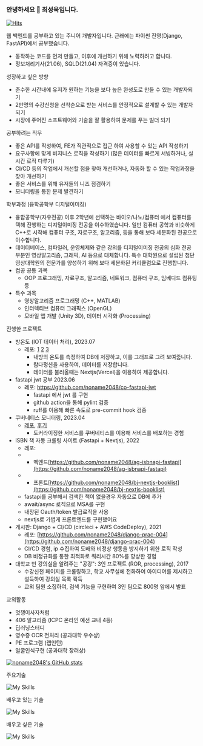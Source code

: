 ### 안녕하세요 👋 최성욱입니다.

[![Hits](https://hits.seeyoufarm.com/api/count/incr/badge.svg?url=https%3A%2F%2Fgithub.com%2Fnoname2048&count_bg=%2379C83D&title_bg=%23555555&icon=&icon_color=%23E7E7E7&title=hits&edge_flat=false)](https://hits.seeyoufarm.com)

웹 백엔드를 공부하고 있는 주니어 개발자입니다.
근래에는 파이썬 진영(Django, FastAPI)에서 공부했습니다.

* 동작하는 코드를 먼저 만들고, 이후에 개선하기 위해 노력하려고 합니다.
* 정보처리기사(21.06), SQLD(21.04) 자격증이 있습니다.
  
성장하고 싶은 방향
* 준수한 시간내에 유저가 원하는 기능을 보다 높은 완성도로 만들 수 있는 개발자되기
* 2만명의 수강신청을 선착순으로 받는 서비스를 안정적으로 설계할 수 있는 개발자되기
* 시장에 주어진 소프트웨어와 기술을 잘 활용하여 문제를 푸는 빌더 되기 

공부하려는 직무
* 좋은 API를 작성하여, FE가 직관적으로 접근 하여 사용할 수 있는 API 작성하기
* 요구사항에 맞게 비지니스 로직을 작성하기 (많은 데이터를 빠르게 서빙하거나, 실시간 로직 다루기)
* CI/CD 등의 작업에서 개선할 점을 찾아 개선하거나, 자동화 할 수 있는 작업과정을 찾아 개선하기
* 좋은 서비스를 위해 유저들의 니즈 점검하기
* 모니터링을 통한 문제 발견하기

학부과정 (융학공학부 디지털이미징)
* 융합공학부(자유전공) 이후 2학년에 선택하는 바이오/나노/컴퓨터 에서 컴퓨터를 택해 진행하는 디지털이미징 전공을 이수하였습니다. 일반 컴퓨터 공학과 비슷하게 C++로 시작해 컴퓨터 구조, 자료구조, 알고리즘, 등을 통해 보다 세분화된 전공으로 이수합니다.
* 데이터베이스, 컴파일러, 운영체제와 같은 강의를 디지털이미징 전공의 심화 전공 부분인 영상알고리즘, 그래픽, AI 등으로 대체합니다.  특수 대학원으로 설립된 첨단영상대학원의 전문가를 양성하기 위해 보다 세분화된 커리큘럼으로 진행합니다. 
* 컴공 공통 과목
  - OOP 프로그래밍, 자료구조, 알고리즘, 네트워크, 컴퓨터 구조, 임베디드 컴퓨팅 등
* 특수 과목
  - 영상알고리즘 프로그래밍 (C++, MATLAB)
  - 인터렉티브 컴퓨터 그래픽스 (OpenGL)
  - 모바일 앱 개발 (Unity 3D), 데이터 시각화 (Processing)

진행한 프로젝트
* 방온도 (IOT 데이터 처리), 2023.07
  * 레포: [1](https://github.com/noname2048/cp-react-to-t3) [2](https://github.com/noname2048/cj-rasp) [3](https://github.com/noname2048/ci-aws-lambda)
    * 내방의 온도를 측정하여 DB에 저장하고, 이를 그래프로 그려 보여줍니다.
    * 람다펑션을 사용하여, 데이터를 저장합니다.
    * 데이터를 불러올때는 Nextjs(Vercel)을 이용하여 제공합니다.
* fastapi jwt 공부 2023.06
  * 레포: https://github.com/noname2048/co-fastapi-jwt
    * fastapi 에서 jwt 를 구현
    * github action을 통해 pylint 검증
    * ruff를 이용해 빠른 속도로 pre-commit hook 검증  
* 쿠버네티스 모니터링, 2023.04
  *  [레포](https://github.com/noname2048/ce-numble-k8s-monitoring), [후기](https://velog.io/@noname2048/%EB%84%98%EB%B8%94-%EB%94%A5%EB%8B%A4%EC%9D%B4%EB%B8%8C-%ED%9B%84%EA%B8%B0)
     * 도커라이징한 서비스를 쿠버네티스를 이용해 서비스를 배포하는 경험 
* ISBN 책 자동 크롤링 사이트 (Fastapi + Nextjs), 2022
  * 레포: 
  * * 벡엔드[https://github.com/noname2048/ag-isbnapi-fastapi](https://github.com/noname2048/ag-isbnapi-fastapi)
  * * 프론트[https://github.com/noname2048/bj-nextjs-booklist](https://github.com/noname2048/bj-nextjs-booklist)
  * fastapi를 공부해서 검색한 책이 없을경우 자동으로 DB에 추가
  * await/async 로직으로 MSA를 구현
  * 내장된 Oauth/token 발급로직을 사용
  * nextjs로 가볍게 프론트엔드를 구현했어요
* 게시판: Django + CI/CD (circleci + AWS CodeDeploy), 2021
  * 레포: [https://github.com/noname2048/django-prac-004](https://github.com/noname2048/django-prac-004)
  * CI/CD 경험, ip 수집하여 도배와 비정상 행동을 방지하기 위한 로직 작성
  * DB 비정규화를 통한 최적화로 쿼리시간 80%를 향상한 경험
* 대학교 빈 강의실을 알려주는 "공강": 3인 프로젝트 (ROR, processing), 2017
  * 수강신천 페이지를 크롤링하고, 학교 사무실에 전화하여 아이디어를 제시하고 설득하여 강의실 목록 획득 
  * 교외 팀원 소집하여, 검색 기능을 구현하여 3인 팀으로 800명 앞에서 발표

교외활동
* 멋쟁이사자처럼
* 406 알고리즘 (ICPC 온라인 예선 교내 4등)
* 딥러닝스터디
* 영수증 OCR 전처리 (공과대학 우수상)
* PE 프로그램 (랩인턴)
* 얼굴인식구현 (공과대학 장려상)

[![noname2048's GitHub stats](https://github-readme-stats.vercel.app/api?username=noname2048)](https://github.com/anuraghazra/github-readme-stats)

주요기술

![My Skills](https://skillicons.dev/icons?i=django,py,fastapi)

배우고 있는 기술

![My Skills](https://skillicons.dev/icons?i=postgres,docker,kubernetes,githubactions,react)

배우고 싶은 기술

![My Skills](https://skillicons.dev/icons?i=ts,nestjs,nextjs,neovim,rust)

<!--
**noname2048/noname2048** is a ✨ _special_ ✨ repository because its `README.md` (this file) appears on your GitHub profile.

Here are some ideas to get you started:

- 🔭 I’m currently working on ...
- 🌱 I’m currently learning ...
- 👯 I’m looking to collaborate on ...
- 🤔 I’m looking for help with ...
- 💬 Ask me about ...
- 📫 How to reach me: ...
- 😄 Pronouns: ...
- ⚡ Fun fact: ...
-->
